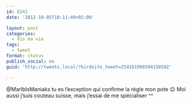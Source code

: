 ```yaml
---
id: 8242
date: '2012-10-05T10:11:49+02:00'

layout: post
categories:
  - Vis ma vie
tags:
  - tweet
format: status
publish_social: no
guid: 'http://tweets.local/?birdsite_tweet=254161966594158592'

---
```


@MarlbIsManiaks tu es l’exception qui confirme la règle mon pote 😉 Moi aussi j’suis couteau suisse, mais j’essai de me spécialiser ^^
